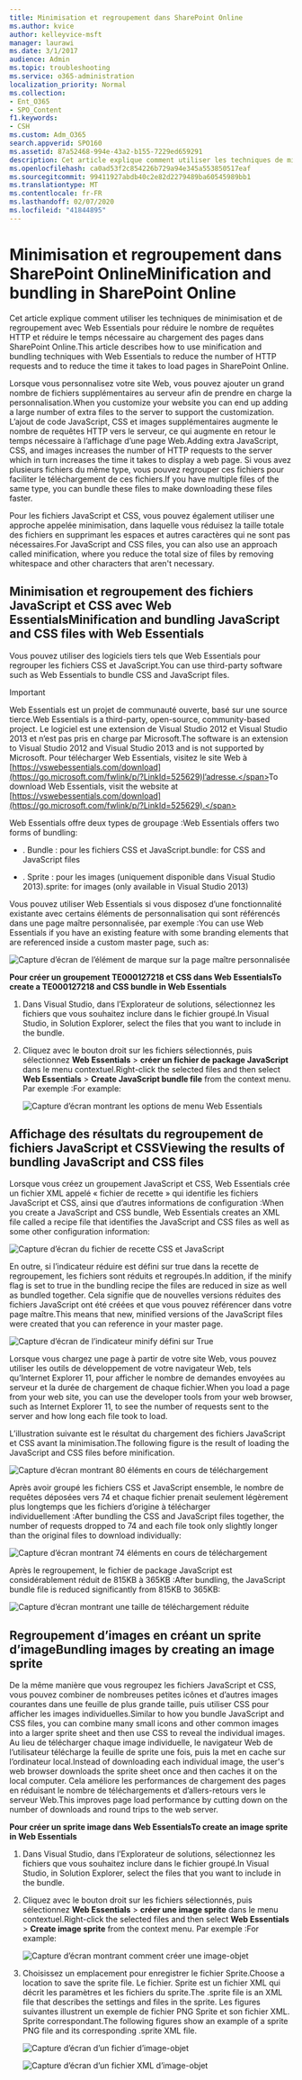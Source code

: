 ```yaml
---
title: Minimisation et regroupement dans SharePoint Online
ms.author: kvice
author: kelleyvice-msft
manager: laurawi
ms.date: 3/1/2017
audience: Admin
ms.topic: troubleshooting
ms.service: o365-administration
localization_priority: Normal
ms.collection:
- Ent_O365
- SPO_Content
f1.keywords:
- CSH
ms.custom: Adm_O365
search.appverid: SPO160
ms.assetid: 87a52468-994e-43a2-b155-7229ed659291
description: Cet article explique comment utiliser les techniques de minimisation et de regroupement avec Web Essentials pour réduire le nombre de requêtes HTTP et réduire le temps nécessaire au chargement des pages dans SharePoint Online.
ms.openlocfilehash: ca0ad53f2c854226b729a94e345a553850517eaf
ms.sourcegitcommit: 99411927abdb40c2e82d2279489ba60545989bb1
ms.translationtype: MT
ms.contentlocale: fr-FR
ms.lasthandoff: 02/07/2020
ms.locfileid: "41844895"
---
```

# <a name="minification-and-bundling-in-sharepoint-online"></a><span data-ttu-id="6a70e-103">Minimisation et regroupement dans SharePoint Online</span><span class="sxs-lookup"><span data-stu-id="6a70e-103">Minification and bundling in SharePoint Online</span></span>

<span data-ttu-id="6a70e-104">Cet article explique comment utiliser les techniques de minimisation et de regroupement avec Web Essentials pour réduire le nombre de requêtes HTTP et réduire le temps nécessaire au chargement des pages dans SharePoint Online.</span><span class="sxs-lookup"><span data-stu-id="6a70e-104">This article describes how to use minification and bundling techniques with Web Essentials to reduce the number of HTTP requests and to reduce the time it takes to load pages in SharePoint Online.</span></span>
  
<span data-ttu-id="6a70e-105">Lorsque vous personnalisez votre site Web, vous pouvez ajouter un grand nombre de fichiers supplémentaires au serveur afin de prendre en charge la personnalisation.</span><span class="sxs-lookup"><span data-stu-id="6a70e-105">When you customize your website you can end up adding a large number of extra files to the server to support the customization.</span></span> <span data-ttu-id="6a70e-106">L’ajout de code JavaScript, CSS et images supplémentaires augmente le nombre de requêtes HTTP vers le serveur, ce qui augmente en retour le temps nécessaire à l’affichage d’une page Web.</span><span class="sxs-lookup"><span data-stu-id="6a70e-106">Adding extra JavaScript, CSS, and images increases the number of HTTP requests to the server which in turn increases the time it takes to display a web page.</span></span> <span data-ttu-id="6a70e-107">Si vous avez plusieurs fichiers du même type, vous pouvez regrouper ces fichiers pour faciliter le téléchargement de ces fichiers.</span><span class="sxs-lookup"><span data-stu-id="6a70e-107">If you have multiple files of the same type, you can bundle these files to make downloading these files faster.</span></span>
  
<span data-ttu-id="6a70e-108">Pour les fichiers JavaScript et CSS, vous pouvez également utiliser une approche appelée minimisation, dans laquelle vous réduisez la taille totale des fichiers en supprimant les espaces et autres caractères qui ne sont pas nécessaires.</span><span class="sxs-lookup"><span data-stu-id="6a70e-108">For JavaScript and CSS files, you can also use an approach called minification, where you reduce the total size of files by removing whitespace and other characters that aren't necessary.</span></span>
  
## <a name="minification-and-bundling-javascript-and-css-files-with-web-essentials"></a><span data-ttu-id="6a70e-109">Minimisation et regroupement des fichiers JavaScript et CSS avec Web Essentials</span><span class="sxs-lookup"><span data-stu-id="6a70e-109">Minification and bundling JavaScript and CSS files with Web Essentials</span></span>

<span data-ttu-id="6a70e-110">Vous pouvez utiliser des logiciels tiers tels que Web Essentials pour regrouper les fichiers CSS et JavaScript.</span><span class="sxs-lookup"><span data-stu-id="6a70e-110">You can use third-party software such as Web Essentials to bundle CSS and JavaScript files.</span></span>
  
> [!IMPORTANT]
> <span data-ttu-id="6a70e-111">Web Essentials est un projet de communauté ouverte, basé sur une source tierce.</span><span class="sxs-lookup"><span data-stu-id="6a70e-111">Web Essentials is a third-party, open-source, community-based project.</span></span> <span data-ttu-id="6a70e-112">Le logiciel est une extension de Visual Studio 2012 et Visual Studio 2013 et n’est pas pris en charge par Microsoft.</span><span class="sxs-lookup"><span data-stu-id="6a70e-112">The software is an extension to Visual Studio 2012 and Visual Studio 2013 and is not supported by Microsoft.</span></span> <span data-ttu-id="6a70e-113">Pour télécharger Web Essentials, visitez le site Web à [https://vswebessentials.com/download](https://go.microsoft.com/fwlink/p/?LinkId=525629)l’adresse.</span><span class="sxs-lookup"><span data-stu-id="6a70e-113">To download Web Essentials, visit the website at [https://vswebessentials.com/download](https://go.microsoft.com/fwlink/p/?LinkId=525629).</span></span> 
  
<span data-ttu-id="6a70e-114">Web Essentials offre deux types de groupage :</span><span class="sxs-lookup"><span data-stu-id="6a70e-114">Web Essentials offers two forms of bundling:</span></span>
  
- <span data-ttu-id="6a70e-115">. Bundle : pour les fichiers CSS et JavaScript</span><span class="sxs-lookup"><span data-stu-id="6a70e-115">.bundle: for CSS and JavaScript files</span></span>
    
- <span data-ttu-id="6a70e-116">. Sprite : pour les images (uniquement disponible dans Visual Studio 2013)</span><span class="sxs-lookup"><span data-stu-id="6a70e-116">.sprite: for images (only available in Visual Studio 2013)</span></span>
    
<span data-ttu-id="6a70e-117">Vous pouvez utiliser Web Essentials si vous disposez d’une fonctionnalité existante avec certains éléments de personnalisation qui sont référencés dans une page maître personnalisée, par exemple :</span><span class="sxs-lookup"><span data-stu-id="6a70e-117">You can use Web Essentials if you have an existing feature with some branding elements that are referenced inside a custom master page, such as:</span></span>
  
![Capture d’écran de l’élément de marque sur la page maître personnalisée](media/3a6eba36-973d-482b-8556-a9394b8ba19f.png)
  
 <span data-ttu-id="6a70e-119">**Pour créer un groupement TE000127218 et CSS dans Web Essentials**</span><span class="sxs-lookup"><span data-stu-id="6a70e-119">**To create a TE000127218 and CSS bundle in Web Essentials**</span></span>
  
1. <span data-ttu-id="6a70e-120">Dans Visual Studio, dans l’Explorateur de solutions, sélectionnez les fichiers que vous souhaitez inclure dans le fichier groupé.</span><span class="sxs-lookup"><span data-stu-id="6a70e-120">In Visual Studio, in Solution Explorer, select the files that you want to include in the bundle.</span></span>
    
2. <span data-ttu-id="6a70e-121">Cliquez avec le bouton droit sur les fichiers sélectionnés, puis sélectionnez **Web Essentials** \> **créer un fichier de package JavaScript** dans le menu contextuel.</span><span class="sxs-lookup"><span data-stu-id="6a70e-121">Right-click the selected files and then select **Web Essentials** \> **Create JavaScript bundle file** from the context menu.</span></span> <span data-ttu-id="6a70e-122">Par exemple :</span><span class="sxs-lookup"><span data-stu-id="6a70e-122">For example:</span></span> 
    
    ![Capture d’écran montrant les options de menu Web Essentials](media/41aac84c-4538-4f78-b454-46e651f868a3.png)
  
## <a name="viewing-the-results-of-bundling-javascript-and-css-files"></a><span data-ttu-id="6a70e-124">Affichage des résultats du regroupement de fichiers JavaScript et CSS</span><span class="sxs-lookup"><span data-stu-id="6a70e-124">Viewing the results of bundling JavaScript and CSS files</span></span>

<span data-ttu-id="6a70e-125">Lorsque vous créez un groupement JavaScript et CSS, Web Essentials crée un fichier XML appelé « fichier de recette » qui identifie les fichiers JavaScript et CSS, ainsi que d’autres informations de configuration :</span><span class="sxs-lookup"><span data-stu-id="6a70e-125">When you create a JavaScript and CSS bundle, Web Essentials creates an XML file called a recipe file that identifies the JavaScript and CSS files as well as some other configuration information:</span></span> 
  
![Capture d’écran du fichier de recette CSS et JavaScript](media/7ba891f8-52d8-467b-a0f6-b062dd1137a4.png)
  
<span data-ttu-id="6a70e-127">En outre, si l’indicateur réduire est défini sur true dans la recette de regroupement, les fichiers sont réduits et regroupés.</span><span class="sxs-lookup"><span data-stu-id="6a70e-127">In addition, if the minify flag is set to true in the bundling recipe the files are reduced in size as well as bundled together.</span></span> <span data-ttu-id="6a70e-128">Cela signifie que de nouvelles versions réduites des fichiers JavaScript ont été créées et que vous pouvez référencer dans votre page maître.</span><span class="sxs-lookup"><span data-stu-id="6a70e-128">This means that new, minified versions of the JavaScript files were created that you can reference in your master page.</span></span>
  
![Capture d’écran de l’indicateur minify défini sur True](media/50523af2-6412-4117-ac3d-5bd26f6d562e.png)
  
<span data-ttu-id="6a70e-130">Lorsque vous chargez une page à partir de votre site Web, vous pouvez utiliser les outils de développement de votre navigateur Web, tels qu’Internet Explorer 11, pour afficher le nombre de demandes envoyées au serveur et la durée de chargement de chaque fichier.</span><span class="sxs-lookup"><span data-stu-id="6a70e-130">When you load a page from your web site, you can use the developer tools from your web browser, such as Internet Explorer 11, to see the number of requests sent to the server and how long each file took to load.</span></span>
  
<span data-ttu-id="6a70e-131">L’illustration suivante est le résultat du chargement des fichiers JavaScript et CSS avant la minimisation.</span><span class="sxs-lookup"><span data-stu-id="6a70e-131">The following figure is the result of loading the JavaScript and CSS files before minification.</span></span>
  
![Capture d’écran montrant 80 éléments en cours de téléchargement](media/e2df3912-1923-46e6-8cf2-3015a31554e1.png)
  
<span data-ttu-id="6a70e-133">Après avoir groupé les fichiers CSS et JavaScript ensemble, le nombre de requêtes déposées vers 74 et chaque fichier prenait seulement légèrement plus longtemps que les fichiers d’origine à télécharger individuellement :</span><span class="sxs-lookup"><span data-stu-id="6a70e-133">After bundling the CSS and JavaScript files together, the number of requests dropped to 74 and each file took only slightly longer than the original files to download individually:</span></span>
  
![Capture d’écran montrant 74 éléments en cours de téléchargement](media/686c4387-70e8-4a74-9d45-059f33a91184.png)
  
<span data-ttu-id="6a70e-135">Après le regroupement, le fichier de package JavaScript est considérablement réduit de 815KB à 365KB :</span><span class="sxs-lookup"><span data-stu-id="6a70e-135">After bundling, the JavaScript bundle file is reduced significantly from 815KB to 365KB:</span></span>
  
![Capture d’écran montrant une taille de téléchargement réduite](media/5e7dbd98-faff-4f68-b320-108fb252e395.png)
  
## <a name="bundling-images-by-creating-an-image-sprite"></a><span data-ttu-id="6a70e-137">Regroupement d’images en créant un sprite d’image</span><span class="sxs-lookup"><span data-stu-id="6a70e-137">Bundling images by creating an image sprite</span></span>

<span data-ttu-id="6a70e-138">De la même manière que vous regroupez les fichiers JavaScript et CSS, vous pouvez combiner de nombreuses petites icônes et d’autres images courantes dans une feuille de plus grande taille, puis utiliser CSS pour afficher les images individuelles.</span><span class="sxs-lookup"><span data-stu-id="6a70e-138">Similar to how you bundle JavaScript and CSS files, you can combine many small icons and other common images into a larger sprite sheet and then use CSS to reveal the individual images.</span></span> <span data-ttu-id="6a70e-139">Au lieu de télécharger chaque image individuelle, le navigateur Web de l’utilisateur télécharge la feuille de sprite une fois, puis la met en cache sur l’ordinateur local.</span><span class="sxs-lookup"><span data-stu-id="6a70e-139">Instead of downloading each individual image, the user's web browser downloads the sprite sheet once and then caches it on the local computer.</span></span> <span data-ttu-id="6a70e-140">Cela améliore les performances de chargement des pages en réduisant le nombre de téléchargements et d’allers-retours vers le serveur Web.</span><span class="sxs-lookup"><span data-stu-id="6a70e-140">This improves page load performance by cutting down on the number of downloads and round trips to the web server.</span></span>
  
 <span data-ttu-id="6a70e-141">**Pour créer un sprite image dans Web Essentials**</span><span class="sxs-lookup"><span data-stu-id="6a70e-141">**To create an image sprite in Web Essentials**</span></span>
  
1. <span data-ttu-id="6a70e-142">Dans Visual Studio, dans l’Explorateur de solutions, sélectionnez les fichiers que vous souhaitez inclure dans le fichier groupé.</span><span class="sxs-lookup"><span data-stu-id="6a70e-142">In Visual Studio, in Solution Explorer, select the files that you want to include in the bundle.</span></span>
    
2. <span data-ttu-id="6a70e-143">Cliquez avec le bouton droit sur les fichiers sélectionnés, puis sélectionnez **Web Essentials** \> **créer une image sprite** dans le menu contextuel.</span><span class="sxs-lookup"><span data-stu-id="6a70e-143">Right-click the selected files and then select **Web Essentials** \> **Create image sprite** from the context menu.</span></span> <span data-ttu-id="6a70e-144">Par exemple :</span><span class="sxs-lookup"><span data-stu-id="6a70e-144">For example:</span></span> 
    
    ![Capture d’écran montrant comment créer une image-objet](media/de0fe741-4ef7-4e3b-bafa-ef9f4822dac6.png)
  
3. <span data-ttu-id="6a70e-146">Choisissez un emplacement pour enregistrer le fichier Sprite.</span><span class="sxs-lookup"><span data-stu-id="6a70e-146">Choose a location to save the sprite file.</span></span> <span data-ttu-id="6a70e-147">Le fichier. Sprite est un fichier XML qui décrit les paramètres et les fichiers du sprite.</span><span class="sxs-lookup"><span data-stu-id="6a70e-147">The .sprite file is an XML file that describes the settings and files in the sprite.</span></span> <span data-ttu-id="6a70e-148">Les figures suivantes illustrent un exemple de fichier PNG Sprite et son fichier XML. Sprite correspondant.</span><span class="sxs-lookup"><span data-stu-id="6a70e-148">The following figures show an example of a sprite PNG file and its corresponding .sprite XML file.</span></span>
    
    ![Capture d’écran d’un fichier d’image-objet](media/0876bb2a-d1b9-4169-8e95-9c290d628d90.png)
  
    ![Capture d’écran d’un fichier XML d’image-objet](media/d1f94776-280d-4d56-abb5-384f145d9989.png)
  

